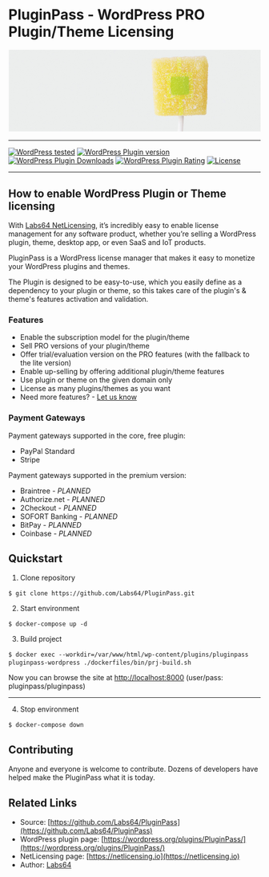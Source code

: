 # PluginPass - WordPress PRO Plugin/Theme Licensing

<a href="https://github.com/Labs64/PluginPass"><img src="https://raw.githubusercontent.com/Labs64/PluginPass/master/assets/banner-772x250.png" alt="PluginPass - WordPress PRO Plugin/Theme Licensing"></a>

---

[![WordPress tested](http://img.shields.io/wordpress/v/PluginPass.svg?style=flat-square)](https://wordpress.org/plugins/PluginPass/)
[![WordPress Plugin version](http://img.shields.io/wordpress/plugin/v/PluginPass.svg?style=flat-square)](https://wordpress.org/plugins/PluginPass/)
[![WordPress Plugin Downloads](http://img.shields.io/wordpress/plugin/dt/PluginPass.svg?style=flat-square)](https://wordpress.org/plugins/PluginPass/)
[![WordPress Plugin Rating](http://img.shields.io/wordpress/plugin/r/PluginPass.svg?style=flat-square)](https://wordpress.org/plugins/PluginPass/)
[![License](http://img.shields.io/badge/license-GPLv2-red.svg?style=flat-square)](http://opensource.org/licenses/GPL-2.0)


---

## How to enable WordPress Plugin or Theme licensing

With [Labs64 NetLicensing](https://netlicensing.io), it’s incredibly easy to enable license management for any software product, whether you’re selling a WordPress plugin, theme, desktop app, or even SaaS and IoT products.

PluginPass is a WordPress license manager that makes it easy to monetize your WordPress plugins and themes.

The Plugin is designed to be easy-to-use, which you easily define as a dependency to your plugin or theme, so this takes care of the plugin's & theme's features activation and validation.

### Features

* Enable the subscription model for the plugin/theme
* Sell PRO versions of your plugin/theme
* Offer trial/evaluation version on the PRO features (with the fallback to the lite version)
* Enable up-selling by offering additional plugin/theme features
* Use plugin or theme on the given domain only
* License as many plugins/themes as you want
* Need more features? - [Let us know](https://github.com/Labs64/PluginPass/issues)

### Payment Gateways

Payment gateways supported in the core, free plugin:

* PayPal Standard
* Stripe

Payment gateways supported in the premium version:

* Braintree - *PLANNED*
* Authorize.net - *PLANNED*
* 2Checkout - *PLANNED*
* SOFORT Banking - *PLANNED*
* BitPay - *PLANNED*
* Coinbase - *PLANNED*

## Quickstart

1. Clone repository
```
$ git clone https://github.com/Labs64/PluginPass.git
```

2. Start environment
```
$ docker-compose up -d
```

3. Build project
```
$ docker exec --workdir=/var/www/html/wp-content/plugins/pluginpass pluginpass-wordpress ./dockerfiles/bin/prj-build.sh
```

Now you can browse the site at [http://localhost:8000](http://localhost:8000) (user/pass: pluginpass/pluginpass)

---

4. Stop environment
```
$ docker-compose down
```

## Contributing

Anyone and everyone is welcome to contribute. Dozens of developers have helped make the PluginPass what it is today.


## Related Links

* Source: [https://github.com/Labs64/PluginPass](https://github.com/Labs64/PluginPass)
* WordPress plugin page: [https://wordpress.org/plugins/PluginPass/](https://wordpress.org/plugins/PluginPass/)
* NetLicensing page: [https://netlicensing.io](https://netlicensing.io)
* Author: [Labs64](https://www.labs64.com)
